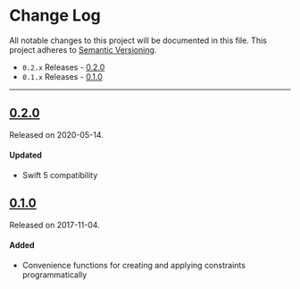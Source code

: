 # Change Log
All notable changes to this project will be documented in this file.
This project adheres to [Semantic Versioning](http://semver.org/).

- `0.2.x` Releases - [0.2.0](#020)
- `0.1.x` Releases - [0.1.0](#010)

---

## [0.2.0](https://github.com/hkellaway/Gloss/releases/tag/0.2.0)
Released on 2020-05-14.

#### Updated

* Swift 5 compatibility

## [0.1.0](https://github.com/hkellaway/Gloss/releases/tag/0.1.0)
Released on 2017-11-04.

#### Added

* Convenience functions for creating and applying constraints programmatically
